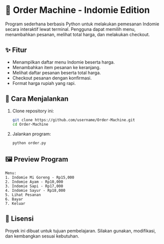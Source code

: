 # 🍜 Order Machine - Indomie Edition

Program sederhana berbasis Python untuk melakukan pemesanan Indomie secara interaktif lewat terminal. Pengguna dapat memilih menu, menambahkan pesanan, melihat total harga, dan melakukan checkout.

## ✨ Fitur
- Menampilkan daftar menu Indomie beserta harga.
- Menambahkan item pesanan ke keranjang.
- Melihat daftar pesanan beserta total harga.
- Checkout pesanan dengan konfirmasi.
- Format harga rupiah yang rapi.

## 🚀 Cara Menjalankan
1. Clone repository ini:
   ```bash
   git clone https://github.com/username/Order-Machine.git
   cd Order-Machine
   ```
2. Jalankan program:
   ```bash
   python order.py
   ```

## 🖼 Preview Program
```
Menu:
1. Indomie Mi Goreng - Rp15,000
2. Indomie Ayam - Rp10,000
3. Indomie Sapi - Rp17,000
4. Indomie Sayur - Rp18,000
5. Lihat Pesanan
6. Bayar
7. Keluar
```

## 📜 Lisensi
Proyek ini dibuat untuk tujuan pembelajaran. Silakan gunakan, modifikasi, dan kembangkan sesuai kebutuhan.
